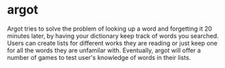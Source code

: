 # argot
Argot tries to solve the problem of looking up a word and forgetting it 20 minutes later, by having your dictionary keep track of words you searched. Users can create lists for different works they are reading or just keep one for all the words they are unfamilar with. Eventually, argot will offer a number of games to test user's knowledge of words in their lists.
